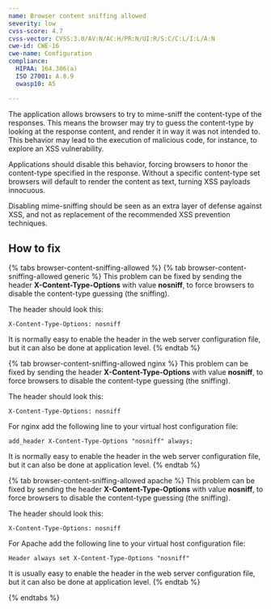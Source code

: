 ```yaml
---
name: Browser content sniffing allowed
severity: low
cvss-score: 4.7
cvss-vector: CVSS:3.0/AV:N/AC:H/PR:N/UI:R/S:C/C:L/I:L/A:N
cwe-id: CWE-16
cwe-name: Configuration
compliance:
  HIPAA: 164.306(a)
  ISO 27001: A.8.9
  owasp10: A5

---            
```


The application allows browsers to try to mime-sniff the content-type of the responses. This means the browser may try to guess the content-type by looking at the response content, and render it in way it was not intended to. This behavior may lead to the execution of malicious code, for instance, to explore an XSS vulnerability.

Applications should disable this behavior, forcing browsers to honor the content-type specified in the response. Without a specific content-type set browsers will default to render the content as text, turning XSS payloads innocuous.

Disabling mime-sniffing should be seen as an extra layer of defense against XSS, and not as replacement of the recommended XSS prevention techniques.

## How to fix

{% tabs browser-content-sniffing-allowed %}
{% tab browser-content-sniffing-allowed generic %}
This problem can be fixed by sending the header **X-Content-Type-Options** with value **nosniff**, to force browsers to disable the content-type guessing (the sniffing).

The header should look this:

	X-Content-Type-Options: nosniff

It is normally easy to enable the header in the web server configuration file, but it can also be done at application level.
{% endtab %}

{% tab browser-content-sniffing-allowed nginx %}
This problem can be fixed by sending the header **X-Content-Type-Options** with value **nosniff**, to force browsers to disable the content-type guessing (the sniffing).

The header should look this:

	X-Content-Type-Options: nosniff

For nginx add the following line to your virtual host configuration file:

	add_header X-Content-Type-Options "nosniff" always;

It is normally easy to enable the header in the web server configuration file, but it can also be done at application level.
{% endtab %}

{% tab browser-content-sniffing-allowed apache %}
This problem can be fixed by sending the header **X-Content-Type-Options** with value **nosniff**, to force browsers to disable the content-type guessing (the sniffing).

The header should look this:

	X-Content-Type-Options: nosniff

For Apache add the following line to your virtual host configuration file:

	Header always set X-Content-Type-Options "nosniff"

It is usually easy to enable the header in the web server configuration file, but it can also be done at application level.
{% endtab %}

{% endtabs %}
